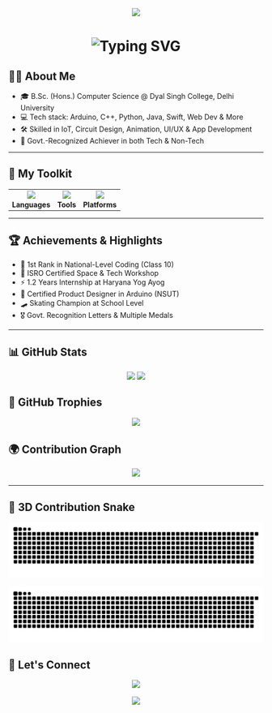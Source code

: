 <!-- 🔥 Dixit – Full Power Developer README -->
<!-- Header Wave -->
<p align="center">
  <img src="https://capsule-render.vercel.app/api?type=waving&color=0:fc466b,100:3f5efb&height=120&section=header"/>
</p>

<h1 align="center">
  <img src="https://readme-typing-svg.herokuapp.com?font=Fira+Code&size=28&duration=3000&pause=1000&color=F7971E&center=true&vCenter=true&multiline=true&width=800&lines=🚀+Dixit+–+Coding+with+Swag+%26+Silence;🔥+Developer+By+Mind%2C+Haryanvi+By+Heart;🧠+AIR+1+%7C+Arduino+%7C+IoT+%7C+CodeCraft+Champion;❤️+Coding+Kar+Lo%2C+Feelings+Me+Segmentation+Fault+Hai" alt="Typing SVG" />
</h1>




<!-- About Section -->
## 🙋‍♂️ About Me

- 🎓 B.Sc. (Hons.) Computer Science @ Dyal Singh College, Delhi University  
- 💻 Tech stack: Arduino, C++, Python, Java, Swift, Web Dev & More  
- 🛠 Skilled in IoT, Circuit Design, Animation, UI/UX & App Development  
- 🎯 Govt.-Recognized Achiever in both Tech & Non-Tech  


---

<!-- Toolkit Section -->
## 🧰 My Toolkit
<div align="center">
  <table>
    <tr>
      <td align="center">
        <img src="https://skillicons.dev/icons?i=cpp,java,python,php,js,html,css" /><br/><b>Languages</b>
      </td>
      <td align="center">
        <img src="https://skillicons.dev/icons?i=arduino,vscode,github,figma,react" /><br/><b>Tools</b>
      </td>
      <td align="center">
        <img src="https://skillicons.dev/icons?i=git,mysql,swift,linux,blender" /><br/><b>Platforms</b>
      </td>
    </tr>
  </table>
</div>

---

<!-- Achievements -->
## 🏆 Achievements & Highlights

- 🥇 1st Rank in National-Level Coding (Class 10)  
- 🧠 ISRO Certified Space & Tech Workshop  
- ⚡ 1.2 Years Internship at Haryana Yog Ayog  
- 🤖 Certified Product Designer in Arduino (NSUT)  
- 🛹 Skating Champion at School Level  
- 🎖️ Govt. Recognition Letters & Multiple Medals  


---

<!-- GitHub Stats -->
## 📊 GitHub Stats


<div align="center">
  <img src="https://github-readme-stats.vercel.app/api?username=Dixitkumar1&show_icons=true&theme=tokyonight&count_private=true" height="190"/>
  <img src="https://github-readme-streak-stats.herokuapp.com/?user=Dixitkumar1&theme=tokyonight" height="190"/>
</div>


<!-- GitHub Trophies -->
## 🏅 GitHub Trophies

<p align="center">
  <img src="https://github-profile-trophy.vercel.app/?username=Dixitkumar1&theme=onedark&row=2&column=3" />
</p>

<!-- Contribution Graph -->
## 🌍 Contribution Graph

<p align="center">
  <img src="https://github-readme-activity-graph.vercel.app/graph?username=dixitkumar1&theme=dracula&area=true" />
</p>

---

<!-- Snake Animation -->
## 🐍 3D Contribution Snake
![🐍 Contribution Snake](https://raw.githubusercontent.com/Dixitkumar1/Dixitkumar1/output/github-contribution-grid-snake.svg)


<p align="center">
  <img src="https://github.com/Dixitkumar1/Dixitkumar1/blob/output/github-contribution-grid-snake.svg" />
</p>



<!-- Let's Connect -->
## 🤝 Let's Connect

<p align="center">
  <a href="mailto:dixitsharma.tech@gmail.com">
    <img src="https://img.shields.io/badge/Gmail-dixitkhanda1@gmail.com-D14836?style=for-the-badge&logo=gmail">
  </a>
  <a href="https://instagram.com/">
   
  </a>
</p>

<!-- Footer Wave -->
<p align="center">
  <img src="https://capsule-render.vercel.app/api?type=waving&color=0:fc466b,100:3f5efb&height=120&section=footer"/>
</p>
